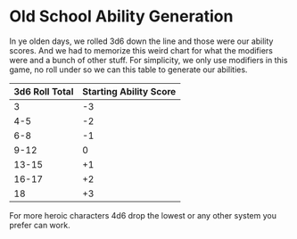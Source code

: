 # Old School Ability Generation

In ye olden days, we rolled 3d6 down the line and those were our ability scores. And we had to memorize this weird chart for what the modifiers were and a bunch of other stuff. For simplicity, we only use modifiers in this game, no roll under so we can this table to generate our abilities.

|3d6 Roll Total|Starting Ability Score|
|--------------|----------------------|
|3|-3|
|4-5|-2|
|6-8|-1|
|9-12|0|
|13-15|+1|
|16-17|+2|
|18|+3|

For more heroic characters 4d6 drop the lowest or any other system you prefer can work.
